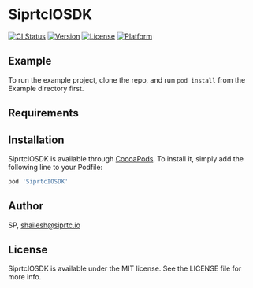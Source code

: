 # SiprtcIOSDK

[![CI Status](https://img.shields.io/travis/SP/SiprtcIOSDK.svg?style=flat)](https://travis-ci.org/SP/SiprtcIOSDK)
[![Version](https://img.shields.io/cocoapods/v/SiprtcIOSDK.svg?style=flat)](https://cocoapods.org/pods/SiprtcIOSDK)
[![License](https://img.shields.io/cocoapods/l/SiprtcIOSDK.svg?style=flat)](https://cocoapods.org/pods/SiprtcIOSDK)
[![Platform](https://img.shields.io/cocoapods/p/SiprtcIOSDK.svg?style=flat)](https://cocoapods.org/pods/SiprtcIOSDK)

## Example

To run the example project, clone the repo, and run `pod install` from the Example directory first.

## Requirements

## Installation

SiprtcIOSDK is available through [CocoaPods](https://cocoapods.org). To install
it, simply add the following line to your Podfile:

```ruby
pod 'SiprtcIOSDK'
```

## Author

SP, shailesh@siprtc.io

## License

SiprtcIOSDK is available under the MIT license. See the LICENSE file for more info.
